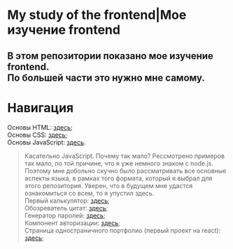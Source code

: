 # My study of the frontend|Мое изучение frontend
В этом репозитории показано мое изучение frontend.  
По большей части это нужно мне самому.  
---
# Навигация
Основы HTML: [здесь](https://github.com/AlexandrShapkin/my_study_of_the_frontend/tree/main/1_HTML_basics);  
Основы CSS: [здесь](https://github.com/AlexandrShapkin/my_study_of_the_frontend/tree/main/2_CSS_basics);  
Основы JavaScript: [здесь](https://github.com/AlexandrShapkin/my_study_of_the_frontend/tree/main/3_JavaScript_basics).  
> Касательно JavaScript. Почему так мало? Рессмотрено примеров так мало, по той причине, что я уже немного знаком с node.js. Поэтому мне добольно скучно было рассматривать все основные аспекты языка, в рамках того формата, который я выбрал для этого репозитория. Уверен, что в будущем мне удастся ознакомиться со всем, то я упустил здесь.  
Первый калькулятор: [здесь](https://github.com/AlexandrShapkin/my_study_of_the_frontend/tree/main/4_Calculator);  
Обозреватель цитат: [здесь](https://github.com/AlexandrShapkin/my_study_of_the_frontend/tree/main/5_Random_quote_viewer);  
Генератор паролей: [здесь](https://github.com/AlexandrShapkin/my_study_of_the_frontend/tree/main/6_Password_generator);  
Компонент авторизации: [здесь](https://github.com/AlexandrShapkin/my_study_of_the_frontend/tree/main/7_Authorization_component);  
Страница одностраничного портфолио (первый проект на react): [здесь](https://github.com/AlexandrShapkin/my_study_of_the_frontend/tree/main/8_one_page_portfolio_example);  